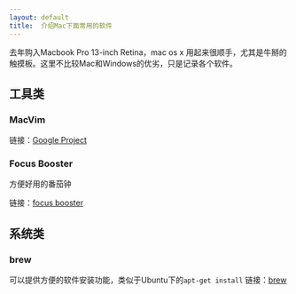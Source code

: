 ```yaml
---
layout:	default
title:  介绍Mac下面常用的软件
---
```


去年购入Macbook Pro 13-inch Retina，mac os x 用起来很顺手，尤其是牛掰的触摸板。这里不比较Mac和Windows的优劣，只是记录各个软件。
## 工具类

### MacVim

链接：[Google Project](https://code.google.com/p/macvim/)

### Focus Booster

方便好用的番茄钟

链接：[focus booster](http://www.focusboosterapp.com/)
## 系统类

### brew

可以提供方便的软件安装功能，类似于Ubuntu下的`apt-get install`
链接：[brew](http://brew.sh/)

